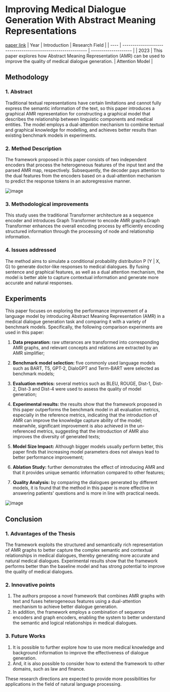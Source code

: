 # Improving Medical Dialogue Generation With Abstract Meaning Representations
[paper link](https://arxiv.org/pdf/2309.10608) 
| Year | Introduction                                                         | Research Field                 |
| ---- | ------------------------------------------------------------ | -------------------- |
| 2023 | This paper explores how Abstract Meaning Representation (AMR) can be used to improve the quality of medical dialogue generation.          |  Attention Model        |

## Methodology

### 1. Abstract
Traditional textual representations have certain limitations and cannot fully express the semantic information of the text, so this paper introduces a graphical AMR representation for constructing a graphical model that describes the relationship between linguistic components and medical entities. The model employs a dual-attention mechanism to combine textual and graphical knowledge for modelling, and achieves better results than existing benchmark models in experiments.

### 2. Method Description 
The framework proposed in this paper consists of two independent encoders that process the heterogeneous features of the input text and the parsed AMR map, respectively. Subsequently, the decoder pays attention to the dual features from the encoders based on a dual-attention mechanism to predict the response tokens in an autoregressive manner.

![image](https://github.com/user-attachments/assets/e89c5fe3-ea9c-4501-bba0-0e340e4b0332)

### 3. Methodological improvements
This study uses the traditional Transformer architecture as a sequence encoder and introduces Graph Transformer to encode AMR graphs.Graph Transformer enhances the overall encoding process by efficiently encoding structured information through the processing of node and relationship information.

### 4. Issues addressed 
The method aims to simulate a conditional probability distribution P (Y | X, G) to generate doctor-like responses to medical dialogues. By fusing sentence and graphical features, as well as a dual attention mechanism, the model is better able to capture contextual information and generate more accurate and natural responses.

## Experiments
This paper focuses on exploring the performance improvement of a language model by introducing Abstract Meaning Representation (AMR) in a medical dialogue generation task and comparing it with a variety of benchmark models. Specifically, the following comparison experiments are used in this paper:

  1. **Data preparation:** raw utterances are transformed into corresponding AMR graphs, and relevant concepts and relations are extracted by an AMR simplifier;

  2. **Benchmark model selection:** five commonly used language models such as BART, T5, GPT-2, DialoGPT and Term-BART were selected as benchmark models;

  3. **Evaluation metrics:** several metrics such as BLEU, ROUGE, Dist-1, Dist-2, Dist-3 and Dist-4 were used to assess the quality of model generation;

  4. **Experimental results:** the results show that the framework proposed in this paper outperforms the benchmark model in all evaluation metrics, especially in the reference metrics, indicating that the introduction of AMR can improve the knowledge capture ability of the model; meanwhile, significant improvement is also achieved in the un-referenced metrics, suggesting that the introduction of AMR also improves the diversity of generated texts;

  5. **Model Size Impact:** Although bigger models usually perform better, this paper finds that increasing model parameters does not always lead to better performance improvement;

  6. **Ablation Study:** further demonstrates the effect of introducing AMR and that it provides unique semantic information compared to other features;

  7. **Quality Analysis:** by comparing the dialogues generated by different models, it is found that the method in this paper is more effective in answering patients' questions and is more in line with practical needs.  

![image](https://github.com/user-attachments/assets/432f335f-f795-4cb8-bd7e-0f1a0e1cb516)

## Conclusion

### 1. Advantages of the Thesis
The framework exploits the structured and semantically rich representation of AMR graphs to better capture the complex semantic and contextual relationships in medical dialogues, thereby generating more accurate and natural medical dialogues. Experimental results show that the framework performs better than the baseline model and has strong potential to improve the quality of medical dialogues.

### 2. Innovative points
  1. The authors propose a novel framework that combines AMR graphs with text and fuses heterogeneous features using a dual-attention mechanism to achieve better dialogue generation.
  2. In addition, the framework employs a combination of sequence encoders and graph encoders, enabling the system to better understand the semantic and logical relationships in medical dialogues. 

### 3. Future Works
   1. It is possible to further explore how to use more medical knowledge and background information to improve the effectiveness of dialogue generation.
   2. And, it is also possible to consider how to extend the framework to other domains, such as law and finance.

These research directions are expected to provide more possibilities for applications in the field of natural language processing.  
 
